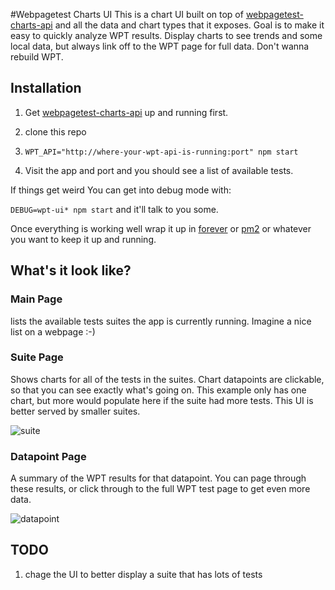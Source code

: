 #Webpagetest Charts UI
This is a chart UI built on top of [webpagetest-charts-api](https://github.com/trulia/webpagetest-charts-api) and all the data and chart types that
it exposes. Goal is to make it easy to quickly analyze WPT results.  Display charts to see trends
and some local data, but always link off to the WPT page for full data. Don't wanna rebuild WPT.

## Installation

1. Get [webpagetest-charts-api](https://github.com/trulia/webpagetest-charts-api) up and running first.

1. clone this repo

1. `WPT_API="http://where-your-wpt-api-is-running:port" npm start`

1. Visit the app and port and you should see a list of available tests.

If things get weird You can get into debug mode with:

`DEBUG=wpt-ui* npm start` and it'll talk to you some.

Once everything is working well wrap it up in [forever](https://www.npmjs.com/package/forever) or [pm2](https://www.npmjs.com/package/pm2) or whatever you want to keep it up and running.

## What's it look like?

### Main Page
lists the available tests suites the app is currently running.  Imagine a nice list on a webpage :-)

### Suite Page
Shows charts for all of the tests in the suites.  Chart datapoints are
clickable, so that you can see exactly what's going on. This example only has one chart, but
more would populate here if the suite had more tests. This UI is better served by smaller
suites.

![suite](http://static.trulia-cdn.com/images/webpagetest-charts/webpagetest-charts-ui.png)

### Datapoint Page
A summary of the WPT results for that datapoint.  You can page through these
results, or click through to the full WPT test page to get even more data.

![datapoint](http://static.trulia-cdn.com/images/webpagetest-charts/webpagetest-charts-ui-datapoint.png)

## TODO
1. chage the UI to better display a suite that has lots of tests